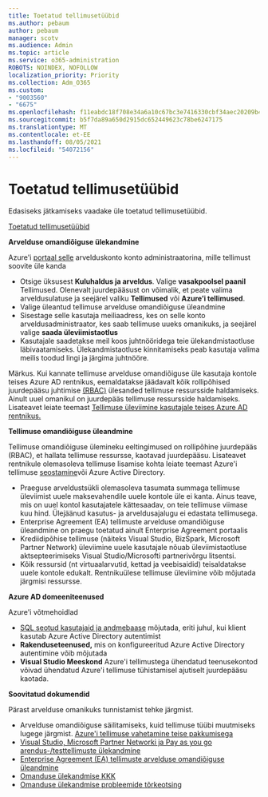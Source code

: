 ```yaml
---
title: Toetatud tellimusetüübid
ms.author: pebaum
author: pebaum
manager: scotv
ms.audience: Admin
ms.topic: article
ms.service: o365-administration
ROBOTS: NOINDEX, NOFOLLOW
localization_priority: Priority
ms.collection: Adm_O365
ms.custom:
- "9003560"
- "6675"
ms.openlocfilehash: f11eabdc18f708e34a6a10c67bc3e7416330cbf34aec20209b42252ffa0ab018
ms.sourcegitcommit: b5f7da89a650d2915dc652449623c78be6247175
ms.translationtype: MT
ms.contentlocale: et-EE
ms.lasthandoff: 08/05/2021
ms.locfileid: "54072156"
---
```

# <a name="supported-subscription-types"></a>Toetatud tellimusetüübid

Edasiseks jätkamiseks vaadake üle toetatud tellimusetüübid.

[Toetatud tellimusetüübid](https://docs.microsoft.com/azure/billing/billing-subscription-transfer?WT.mc_id=Portal-Microsoft_Azure_Support#supported-subscription-types)

**Arvelduse omandiõiguse ülekandmine**

Azure'i [portaal selle](https://ms.portal.azure.com/) arvelduskonto konto administraatorina, mille tellimust soovite üle kanda

- Otsige üksusest **Kuluhaldus ja arveldus**. Valige **vasakpoolsel paanil** Tellimused. Olenevalt juurdepääsust on võimalik, et peate valima arveldusulatuse ja seejärel valiku **Tellimused** või **Azure’i tellimused**.
- Valige üleantud tellimuse arvelduse omandiõiguse üleandmine
- Sisestage selle kasutaja meiliaadress, kes on selle konto arveldusadministraator, kes saab tellimuse uueks omanikuks, ja seejärel valige **saada üleviimistaotlus**
- Kasutajale saadetakse meil koos juhtnööridega teie ülekandmistaotluse läbivaatamiseks. Ülekandmistaotluse kinnitamiseks peab kasutaja valima meilis toodud lingi ja järgima juhtnööre.

Märkus. Kui kannate tellimuse arvelduse omandiõiguse üle kasutaja kontole teises Azure AD rentnikus, eemaldatakse jäädavalt kõik rollipõhised juurdepääsu juhtimise [(RBAC)](https://docs.microsoft.com/azure/role-based-access-control/overview?WT.mc_id=Portal-Microsoft_Azure_Support) ülesanded tellimuse ressursside haldamiseks. Ainult uuel omanikul on juurdepääs tellimuse ressursside haldamiseks. Lisateavet leiate teemast [Tellimuse üleviimine kasutajale teises Azure AD rentnikus.](https://docs.microsoft.com/azure/active-directory/managed-identities-azure-resources/known-issues?WT.mc_id=Portal-Microsoft_Azure_Support)

**Tellimuse omandiõiguse üleandmine**

Tellimuse omandiõiguse ülemineku eeltingimused on rollipõhine juurdepääs (RBAC), et hallata tellimuse ressursse, kaotavad juurdepääsu. Lisateavet rentnikule olemasoleva tellimuse lisamise kohta leiate teemast Azure'i tellimuse [seostamine](https://docs.microsoft.com/azure/active-directory/fundamentals/active-directory-how-subscriptions-associated-directory?WT.mc_id=Portal-Microsoft_Azure_Support)või Azure Active Directory.

- Praeguse arveldustsükli olemasoleva tasumata summaga tellimuse üleviimist uuele maksevahendile uuele kontole üle ei kanta. Ainus teave, mis on uuel kontol kasutajatele kättesaadav, on teie tellimuse viimase kuu hind. Ülejäänud kasutus- ja arveldusajalugu ei edastata tellimusega.
- Enterprise Agreement (EA) tellimuste arvelduse omandiõiguse üleandmine on praegu toetatud ainult Enterprise Agreement portaalis
- Krediidipõhise tellimuse (näiteks Visual Studio, BizSpark, Microsoft Partner Network) üleviimine uuele kasutajale nõuab üleviimistaotluse aktsepteerimiseks Visual Studio/Microsofti partnerivõrgu litsentsi.
- Kõik ressursid (nt virtuaalarvutid, kettad ja veebisaidid) teisaldatakse uuele kontole edukalt. Rentnikuülese tellimuse üleviimine võib mõjutada järgmisi ressursse.

**Azure AD domeeniteenused**

Azure'i võtmehoidlad

- [SQL seotud kasutajaid ja andmebaase](https://docs.microsoft.com/azure/sql-database/sql-database-aad-authentication-configure?WT.mc_id=Portal-Microsoft_Azure_Support) mõjutada, eriti juhul, kui klient kasutab Azure Active Directory autentimist
- **Rakenduseteenused,** mis on konfigureeritud Azure Active Directory autentimine võib mõjutada
- **Visual Studio Meeskond** Azure'i tellimustega ühendatud teenusekontod võivad ühendatud Azure'i tellimuse tühistamisel ajutiselt juurdepääsu kaotada.

**Soovitatud dokumendid**

Pärast arvelduse omanikuks tunnistamist tehke järgmist.

- Arvelduse omandiõiguse säilitamiseks, kuid tellimuse tüübi muutmiseks lugege järgmist. [Azure'i tellimuse vahetamine teise pakkumisega](https://docs.microsoft.com/azure/billing/billing-how-to-switch-azure-offer?WT.mc_id=Portal-Microsoft_Azure_Support)
- [Visual Studio, Microsoft Partner Networki ja Pay as you go arendus-/testtellimuste ülekandmine](https://docs.microsoft.com/azure/billing/billing-subscription-transfer?WT.mc_id=Portal-Microsoft_Azure_Support#transferring-visual-studio-microsoft-partner-network-mpn-and-pay-as-you-go-devtest-subscriptions)
- [Enterprise Agreement (EA) tellimuste arvelduse omandiõiguse üleandmine](https://docs.microsoft.com/azure/billing/billing-subscription-transfer?WT.mc_id=Portal-Microsoft_Azure_Support#transfer-billing-ownership-of-enterprise-agreement-ea-subscriptions)
- [Omanduse ülekandmise KKK](https://docs.microsoft.com/azure/billing/billing-subscription-transfer?WT.mc_id=Portal-Microsoft_Azure_Support#frequently-asked-questions-faq-for-senders)
- [Omanduse ülekandmise probleemide tõrkeotsing](https://docs.microsoft.com/azure/billing/billing-subscription-transfer?WT.mc_id=Portal-Microsoft_Azure_Support#troubleshooting)